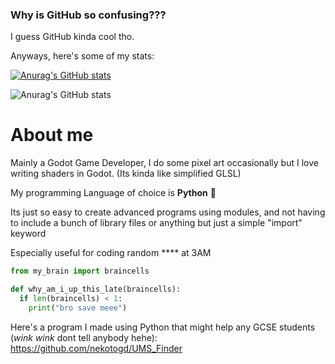 <h3>Why is GitHub so confusing???</h3>

I guess GitHub kinda cool tho.

Anyways, here's some of my stats:

[![Anurag's GitHub stats](https://github-readme-stats.vercel.app/api?username=nekotogd)](https://github.com/anuraghazra/github-readme-stats)

![Anurag's GitHub stats](https://github-readme-stats.vercel.app/api?username=nekotogd&show_icons=true&theme=onedark)

<h1>About me</h1>

Mainly a Godot Game Developer, I do some pixel art occasionally but I love writing shaders in Godot. (Its kinda like simplified GLSL)

My programming Language of choice is **Python** 🐍

Its just so easy to create advanced programs using modules, and not having to include a bunch of library files or anything but just a simple "import" keyword

Especially useful for coding random \**** at 3AM

```python
from my_brain import braincells

def why_am_i_up_this_late(braincells):
  if len(braincells) < 1:
    print("bro save meee")
```

Here's a program I made using Python that might help any GCSE students (*wink wink* dont tell anybody hehe): https://github.com/nekotogd/UMS_Finder

